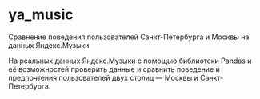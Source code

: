 # ya_music
Сравнение поведения пользователей Санкт-Петербурга и Москвы на данных Яндекс.Музыки

На реальных данных Яндекс.Музыки c помощью библиотеки Pandas и её возможностей проверить данные и сравнить поведение и предпочтения пользователей двух столиц — Москвы и Санкт-Петербурга.
